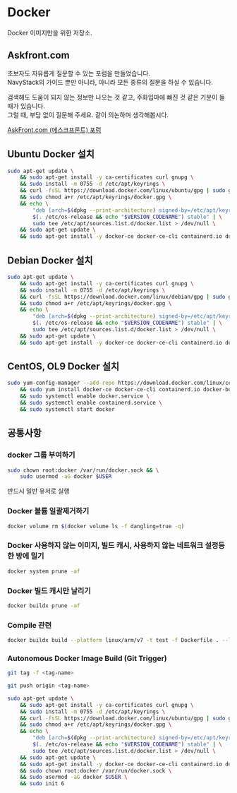 # Docker

Docker 이미지만을 위한 저장소.

## Askfront.com

초보자도 자유롭게 질문할 수 있는 포럼을 만들었습니다. <br />
NavyStack의 가이드 뿐만 아니라, 아니라 모든 종류의 질문을 하실 수 있습니다.

검색해도 도움이 되지 않는 정보만 나오는 것 같고, 주화입마에 빠진 것 같은 기분이 들 때가 있습니다.<br />
그럴 때, 부담 없이 질문해 주세요. 같이 의논하며 생각해봅시다.

[AskFront.com (에스크프론트) 포럼](https://askfront.com/?github)

## Ubuntu Docker 설치

```bash
sudo apt-get update \
    && sudo apt-get install -y ca-certificates curl gnupg \
    && sudo install -m 0755 -d /etc/apt/keyrings \
    && curl -fsSL https://download.docker.com/linux/ubuntu/gpg | sudo gpg --dearmor -o /etc/apt/keyrings/docker.gpg \
    && sudo chmod a+r /etc/apt/keyrings/docker.gpg \
    && echo \
        "deb [arch=$(dpkg --print-architecture) signed-by=/etc/apt/keyrings/docker.gpg] https://download.docker.com/linux/ubuntu \
        $(. /etc/os-release && echo "$VERSION_CODENAME") stable" | \
        sudo tee /etc/apt/sources.list.d/docker.list > /dev/null \
    && sudo apt-get update \
    && sudo apt-get install -y docker-ce docker-ce-cli containerd.io docker-buildx-plugin docker-compose-plugin
```

## Debian Docker 설치

```bash
sudo apt-get update \
    && sudo apt-get install -y ca-certificates curl gnupg \
    && sudo install -m 0755 -d /etc/apt/keyrings \
    && curl -fsSL https://download.docker.com/linux/debian/gpg | sudo gpg --dearmor -o /etc/apt/keyrings/docker.gpg \
    && sudo chmod a+r /etc/apt/keyrings/docker.gpg \
    && echo \
        "deb [arch=$(dpkg --print-architecture) signed-by=/etc/apt/keyrings/docker.gpg] https://download.docker.com/linux/debian \
        $(. /etc/os-release && echo "$VERSION_CODENAME") stable" | \
        sudo tee /etc/apt/sources.list.d/docker.list > /dev/null \
    && sudo apt-get update \
    && sudo apt-get install -y docker-ce docker-ce-cli containerd.io docker-buildx-plugin docker-compose-plugin
```

## CentOS, OL9 Docker 설치

```bash
sudo yum-config-manager --add-repo https://download.docker.com/linux/centos/docker-ce.repo \
    && sudo yum install docker-ce docker-ce-cli containerd.io docker-buildx-plugin docker-compose-plugin -y \
    && sudo systemctl enable docker.service \
    && sudo systemctl enable containerd.service \
    && sudo systemctl start docker
```

## 공통사항

### docker 그룹 부여하기

```bash
sudo chown root:docker /var/run/docker.sock && \
    sudo usermod -aG docker $USER
```

반드시 일반 유저로 실행

### Docker 볼륨 일괄제거하기

```bash
docker volume rm $(docker volume ls -f dangling=true -q)
```

### Docker 사용하지 않는 이미지, 빌드 캐시, 사용하지 않는 네트워크 설정등 한 방에 밀기

```bash
docker system prune -af
```

### Docker 빌드 캐시만 날리기

```bash
docker buildx prune -af
```

### Compile 관련

```bash
docker buildx build --platform linux/arm/v7 -t test -f Dockerfile . --load --progress=plain 2>&1 | grep "Run-time dependency"
```

### Autonomous Docker Image Build (Git Trigger)

```bash
git tag -f <tag-name>
```

```bash
git push origin <tag-name>
```

```bash
sudo apt-get update \
    && sudo apt-get install -y ca-certificates curl gnupg \
    && sudo install -m 0755 -d /etc/apt/keyrings \
    && curl -fsSL https://download.docker.com/linux/ubuntu/gpg | sudo gpg --dearmor -o /etc/apt/keyrings/docker.gpg \
    && sudo chmod a+r /etc/apt/keyrings/docker.gpg \
    && echo \
        "deb [arch=$(dpkg --print-architecture) signed-by=/etc/apt/keyrings/docker.gpg] https://download.docker.com/linux/ubuntu \
        $(. /etc/os-release && echo "$VERSION_CODENAME") stable" | \
        sudo tee /etc/apt/sources.list.d/docker.list > /dev/null \
    && sudo apt-get update \
    && sudo apt-get install -y docker-ce docker-ce-cli containerd.io docker-buildx-plugin docker-compose-plugin \
    && sudo chown root:docker /var/run/docker.sock \
    && sudo usermod -aG docker $USER \
    && sudo init 6
```
